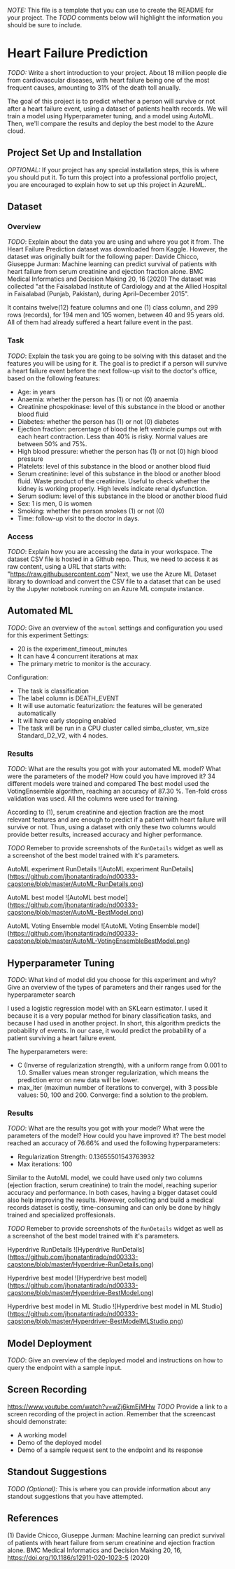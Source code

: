 *NOTE:* This file is a template that you can use to create the README for your project. The *TODO* comments below will highlight the information you should be sure to include.

# Heart Failure Prediction
*TODO:* Write a short introduction to your project.
About 18 million people die from cardiovascular diseases, with heart failure being one of the most frequent causes, amounting to 31% of the death toll anually.

The goal of this project is to predict whether a person will survive or not after a heart failure event, using a dataset of patients health records.
We will train a model using Hyperparameter tuning, and a model using AutoML. Then, we'll compare the results and deploy the best model to the Azure cloud.


## Project Set Up and Installation
*OPTIONAL:* If your project has any special installation steps, this is where you should put it. To turn this project into a professional portfolio project, you are encouraged to explain how to set up this project in AzureML.

## Dataset

### Overview
*TODO*: Explain about the data you are using and where you got it from.
The Heart Failure Prediction dataset was downloaded from Kaggle. However, the dataset was originally built for the following paper:
Davide Chicco, Giuseppe Jurman: Machine learning can predict survival of patients with heart failure from serum creatinine and ejection fraction alone. BMC Medical Informatics and Decision Making 20, 16 (2020)
The dataset was collected "at the Faisalabad Institute of Cardiology and at the Allied Hospital in Faisalabad (Punjab, Pakistan), during April–December 2015".

It contains twelve(12) feature columns and one (1) class column, and 299 rows (records), for 194 men and 105 women, between 40 and 95 years old. All of them had already suffered a heart failure event in the past.

### Task
*TODO*: Explain the task you are going to be solving with this dataset and the features you will be using for it.
The goal is to predict if a person will survive a heart failure event before the next follow-up visit to the doctor's office, based on the following features:
- Age: in years
- Anaemia: whether the person has (1) or not (0) anaemia
- Creatinine phospokinase: level of this substance in the blood or another blood fluid
- Diabetes: whether the person has (1) or not (0) diabetes
- Ejection fraction: percentage of blood the left ventricle pumps out with each heart contraction. Less than 40% is risky. Normal values are between 50% and 75%.
- High blood pressure: whether the person has (1) or not (0) high blood pressure
- Platelets: level of this substance in the blood or another blood fluid
- Serum creatinine: level of this substance in the blood or another blood fluid. Waste product of the creatinine. Useful to check whether the kidney is working properly. High levels indicate renal dysfunction.
- Serum sodium: level of this substance in the blood or another blood fluid
- Sex: 1 is men, 0 is women
- Smoking: whether the person smokes (1) or not (0)
- Time: follow-up visit to the doctor in days.

### Access
*TODO*: Explain how you are accessing the data in your workspace.
The dataset CSV file is hosted in a Github repo. Thus, we need to access it as raw content, using a URL that starts with: "https://raw.githubusercontent.com"
Next, we use the Azure ML Dataset library to download and convert the CSV file to a dataset that can be used by the Jupyter notebook running on an Azure ML compute instance.

## Automated ML
*TODO*: Give an overview of the `automl` settings and configuration you used for this experiment
Settings:
- 20 is the experiment_timeout_minutes
- It can have 4 concurrent iterations at max
- The primary metric to monitor is the accuracy.

Configuration:
- The task is classification
- The label column is DEATH_EVENT
- It will use automatic featurization: the features will be generated automatically
- It will have early stopping enabled
- The task will be run in a CPU cluster called simba_cluster, vm_size Standard_D2_V2, with 4 nodes.

### Results
*TODO*: What are the results you got with your automated ML model? What were the parameters of the model? How could you have improved it?
34 different models were trained and compared
The best model used the VotingEnsemble algorithm, reaching an accuracy of 87.30 %.
Ten-fold cross validation was used.
All the columns were used for training.

According to (1), serum creatinine and ejection fraction are the most relevant features and are enough to predict if a patient with heart failure will survive or not. Thus, using a dataset with only these two columns would provide better results, increased accuracy and higher performance.

*TODO* Remeber to provide screenshots of the `RunDetails` widget as well as a screenshot of the best model trained with it's parameters.

AutoML experiment RunDetails
![AutoML experiment RunDetails]
(https://github.com/jhonatantirado/nd00333-capstone/blob/master/AutoML-RunDetails.png)

AutoML best model
![AutoML best model]
(https://github.com/jhonatantirado/nd00333-capstone/blob/master/AutoML-BestModel.png)

AutoML Voting Ensemble model
![AutoML Voting Ensemble model]
(https://github.com/jhonatantirado/nd00333-capstone/blob/master/AutoML-VotingEnsembleBestModel.png)

## Hyperparameter Tuning
*TODO*: What kind of model did you choose for this experiment and why? Give an overview of the types of parameters and their ranges used for the hyperparameter search

I used a logistic regression model with an SKLearn estimator. I used it because it is a very popular method for binary classification tasks, and because I had used in another project. In short, this algorithm predicts the probability of events. In our case, it would predict the probability of a patient surviving a heart failure event.

The hyperparameters were:
- C (Inverse of regularization strength), with a uniform range from 0.001 to 1.0. Smaller values mean stronger regularization, which means the prediction error on new data will be lower.
- max_iter (maximun number of iterations to converge), with 3 possible values: 50, 100 and 200. Converge: find a solution to the problem.


### Results
*TODO*: What are the results you got with your model? What were the parameters of the model? How could you have improved it?
The best model reached an accuracy of 76.66% and used the following hyperparameters:
- Regularization Strength: 0.13655501543763932
- Max iterations: 100

Similar to the AutoML model, we could have used only two columns (ejection fraction, serum creatinine) to train the model, reaching superior accuracy and performance.
In both cases, having a bigger dataset could also help improving the results. However, collecting and build a medical records dataset is costly, time-consuming and can only be done by hihgly trained and specialized proffesionals.

*TODO* Remeber to provide screenshots of the `RunDetails` widget as well as a screenshot of the best model trained with it's parameters.

Hyperdrive RunDetails
![Hyperdrive RunDetails]
(https://github.com/jhonatantirado/nd00333-capstone/blob/master/Hyperdrive-RunDetails.png)

Hyperdrive best model
![Hyperdrive best model]
(https://github.com/jhonatantirado/nd00333-capstone/blob/master/Hyperdrive-BestModel.png)

Hyperdrive best model in ML Studio
![Hyperdrive best model in ML Studio]
(https://github.com/jhonatantirado/nd00333-capstone/blob/master/Hyperdriver-BestModelMLStudio.png)

## Model Deployment
*TODO*: Give an overview of the deployed model and instructions on how to query the endpoint with a sample input.

## Screen Recording
https://www.youtube.com/watch?v=wZj6kmEjMHw
*TODO* Provide a link to a screen recording of the project in action. Remember that the screencast should demonstrate:
- A working model
- Demo of the deployed  model
- Demo of a sample request sent to the endpoint and its response

## Standout Suggestions
*TODO (Optional):* This is where you can provide information about any standout suggestions that you have attempted.

## References
(1) Davide Chicco, Giuseppe Jurman: Machine learning can predict survival of patients with heart failure from serum creatinine and ejection fraction alone. BMC Medical Informatics and Decision Making 20, 16, https://doi.org/10.1186/s12911-020-1023-5 (2020)
